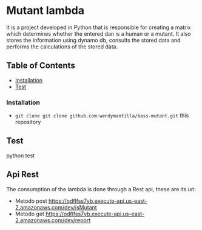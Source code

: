 # Mutant lambda

It is a project developed in Python that is responsible for creating a matrix which determines whether the entered dan is a human or a mutant. It also stores the information using dynamo db, consults the stored data and performs the calculations of the stored data.


## Table of Contents

- [Installation](#installation)
- [Test](#test)

### Installation

* `git clone git clone github.com:wendymantilla/bass-mutant.git` this repository


## Test
python test

## Api Rest

The consumption of the lambda is done through a Rest api, these are its url:
- Metodo post https://odflfss7yb.execute-api.us-east-2.amazonaws.com/dev/isMutant 
- Metodo get  https://odflfss7yb.execute-api.us-east-2.amazonaws.com/dev/report




